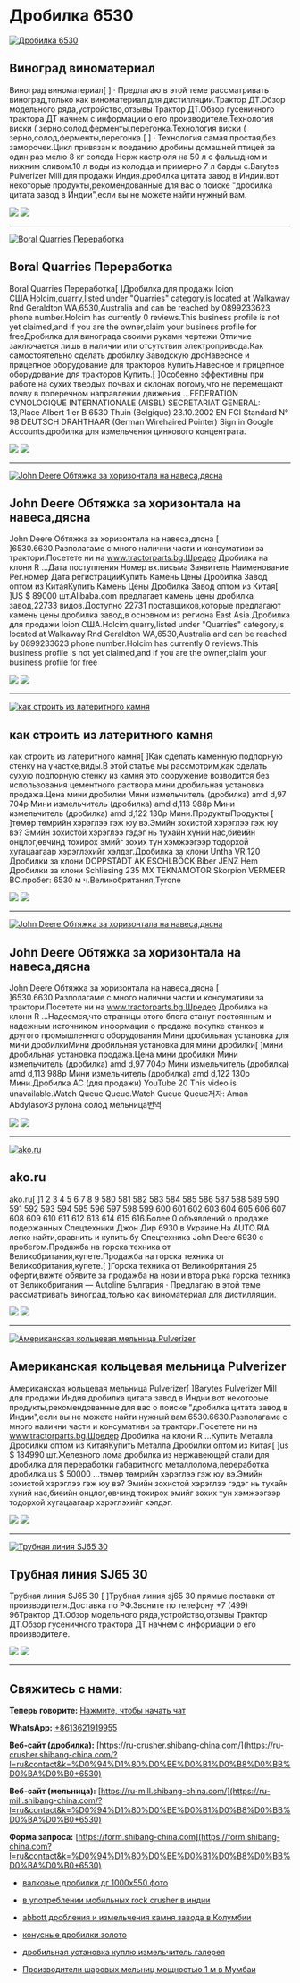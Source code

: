 # Дробилка 6530

<a href="https://swt.shibang-china.com/?l=ru&img&k=%D0%94%D1%80%D0%BE%D0%B1%D0%B8%D0%BB%D0%BA%D0%B0+6530" target="_blank">![Дробилка 6530](http://static.shibang-china.com/all-800x300/1197.jpg)</a>

## Виноград виноматериал
Виноград виноматериал[ ]&nbsp;&#0183;&#32;Предлагаю в этой теме рассматривать виноград,только как виноматериал для дистилляции.Трактор ДТ.Обзор модельного ряда,устройство,отзывы Трактор ДТ.Обзор гусеничного трактора ДТ начнем с информации о его производителе.Технология виски ( зерно,солод,ферменты,перегонка.Технология виски ( зерно,солод,ферменты,перегонка.[ ]&nbsp;&#0183;&#32;Технология самая простая,без заморочек.Цикл привязан к поеданию дробины домашней птицей за один раз мелю 8 кг солода Нерж кастрюля на 50 л с фальшдном и нижним сливом.10 л воды из колодца и примерно 7 л барды с.Barytes Pulverizer Mill для продажи Индия.дробилка цитата завод в Индии.вот некоторые продукты,рекомендованные для вас о поиске &quot;дробилка цитата завод в Индии&quot;,если вы не можете найти нужный вам.


<a href="https://whatsapp.shibangsoft.com/WhatsApp.php" target="_blank" title="WhatsApp">![](http://static.shibang-china.com/icon/whatsapp.png)</a> <a href="https://swt.shibang-china.com/?l=ru&icon&k=%D0%94%D1%80%D0%BE%D0%B1%D0%B8%D0%BB%D0%BA%D0%B0+6530" target="_blank">![](http://static.shibang-china.com/icon/chat-ru.png)</a>

---

<a href="https://swt.shibang-china.com/?l=ru&img&k=%D0%94%D1%80%D0%BE%D0%B1%D0%B8%D0%BB%D0%BA%D0%B0+6530" target="_blank">![Boral Quarries Переработка](http://static.shibang-china.com/all-800x300/1202.jpg)</a>

## Boral Quarries Переработка
Boral Quarries Переработка[ ]Дробилка для продажи loion США.Holcim,quarry,listed under &quot;Quarries&quot; category,is located at Walkaway Rnd Geraldton WA,6530,Australia and can be reached by 0899233623 phone number.Holcim has currently 0 reviews.This business profile is not yet claimed,and if you are the owner,claim your business profile for freeДробилка для винограда своими руками чертежи Отличие заключается лишь в наличии или отсутствии электропривода.Как самостоятельно сделать дробилку Заводскую дроНавесное и прицепное оборудование для тракторов Купить.Навесное и прицепное оборудование для тракторов Купить.[ ]Особенно эффективны при работе на сухих твердых почвах и склонах потому,что не перемещают почву в поперечном направлении движения …FEDERATION CYNOLOGIQUE INTERNATIONALE (AISBL) SECRETARIAT GENERAL: 13,Place Albert 1 er B 6530 Thuin (Belgique) 23.10.2002 EN FCI Standard N&#176; 98 DEUTSCH DRAHTHAAR (German Wirehaired Pointer) Sign in Google Accounts.дробилка для измельчения цинкового концентрата.


<a href="https://whatsapp.shibangsoft.com/WhatsApp.php" target="_blank" title="WhatsApp">![](http://static.shibang-china.com/icon/whatsapp.png)</a> <a href="https://swt.shibang-china.com/?l=ru&icon&k=%D0%94%D1%80%D0%BE%D0%B1%D0%B8%D0%BB%D0%BA%D0%B0+6530" target="_blank">![](http://static.shibang-china.com/icon/chat-ru.png)</a>

---

<a href="https://swt.shibang-china.com/?l=ru&img&k=%D0%94%D1%80%D0%BE%D0%B1%D0%B8%D0%BB%D0%BA%D0%B0+6530" target="_blank">![John Deere Обтяжка за хоризонтала на навеса,дясна](http://static.shibang-china.com/all-800x300/1040.jpg)</a>

## John Deere Обтяжка за хоризонтала на навеса,дясна
John Deere Обтяжка за хоризонтала на навеса,дясна [ ]6530.6630.Разполагаме с много налични части и консумативи за трактори.Посетете ни на www.tractorparts.bg.Шредер Дробилка на клони R …Дата поступления Номер вх.письма Заявитель Наименование Рег.номер Дата регистрацииКупить Камень Цены Дробилка Завод оптом из КитаяКупить Камень Цены Дробилка Завод оптом из Китая[ ]US $ 89000 шт.Alibaba.com предлагает камень цены дробилка завод,22733 видов.Доступно 22731 поставщиков,которые предлагают камень цены дробилка завод,в основном из региона East Asia.Дробилка для продажи loion США.Holcim,quarry,listed under &quot;Quarries&quot; category,is located at Walkaway Rnd Geraldton WA,6530,Australia and can be reached by 0899233623 phone number.Holcim has currently 0 reviews.This business profile is not yet claimed,and if you are the owner,claim your business profile for free


<a href="https://whatsapp.shibangsoft.com/WhatsApp.php" target="_blank" title="WhatsApp">![](http://static.shibang-china.com/icon/whatsapp.png)</a> <a href="https://swt.shibang-china.com/?l=ru&icon&k=%D0%94%D1%80%D0%BE%D0%B1%D0%B8%D0%BB%D0%BA%D0%B0+6530" target="_blank">![](http://static.shibang-china.com/icon/chat-ru.png)</a>

---

<a href="https://swt.shibang-china.com/?l=ru&img&k=%D0%94%D1%80%D0%BE%D0%B1%D0%B8%D0%BB%D0%BA%D0%B0+6530" target="_blank">![как строить из латеритного камня](http://static.shibang-china.com/all-800x300/1462.jpg)</a>

## как строить из латеритного камня
как строить из латеритного камня[ ]Как сделать каменную подпорную стенку на участке,виды.В этой статье мы рассмотрим,как сделать сухую подпорную стенку из камня это сооружение возводится без использования цементного раствора.мини дробильная установка продажа.Цена мини дробилки Мини измельчитель (дробилка) amd d,97 704р Мини измельчитель (дробилка) amd d,113 988р Мини измельчитель (дробилка) amd d,122 130р Мини.ПродуктыПродукты [ ]төмөр төмрийн хэрэглээ гэж юу вэ.Эмийн зохистой хэрэглээ гэж юу вэ? Эмийн зохистой хэрэглээ гэдэг нь тухайн хүний нас,биеийн онцлог,өвчинд тохирох эмийг зохих тун хэмжээгээр тодорхой хугацаагаар хэрэглэхийг хэлдэг.Дробилка за клони Untha VR 120 Дробилки за клони DOPPSTADT AK ESCHLB&#214;CK Biber JENZ Hem Дробилки за клони Schliesing 235 MX TEKNAMOTOR Skorpion VERMEER BC.пробег: 6530 м ч.Великобритания,Tyrone


<a href="https://whatsapp.shibangsoft.com/WhatsApp.php" target="_blank" title="WhatsApp">![](http://static.shibang-china.com/icon/whatsapp.png)</a> <a href="https://swt.shibang-china.com/?l=ru&icon&k=%D0%94%D1%80%D0%BE%D0%B1%D0%B8%D0%BB%D0%BA%D0%B0+6530" target="_blank">![](http://static.shibang-china.com/icon/chat-ru.png)</a>

---

<a href="https://swt.shibang-china.com/?l=ru&img&k=%D0%94%D1%80%D0%BE%D0%B1%D0%B8%D0%BB%D0%BA%D0%B0+6530" target="_blank">![John Deere Обтяжка за хоризонтала на навеса,дясна](http://static.shibang-china.com/all-800x300/904.jpg)</a>

## John Deere Обтяжка за хоризонтала на навеса,дясна
John Deere Обтяжка за хоризонтала на навеса,дясна [ ]6530.6630.Разполагаме с много налични части и консумативи за трактори.Посетете ни на www.tractorparts.bg.Шредер Дробилка на клони R …Надеемся,что страницы этого блога станут постоянным и надежным источником информации о продаже покупке станков и другого промышленного оборудования.Мини дробильная установка для мини дробилкиМини дробильная установка для мини дробилки[ ]мини дробильная установка продажа.Цена мини дробилки Мини измельчитель (дробилка) amd d,97 704р Мини измельчитель (дробилка) amd d,113 988р Мини измельчитель (дробилка) amd d,122 130р Мини.Дробилка АС (для продажи) YouTube 20 This video is unavailable.Watch Queue Queue.Watch Queue Queue저자: Aman Abdylasov3 рулона солод мельница번역


<a href="https://whatsapp.shibangsoft.com/WhatsApp.php" target="_blank" title="WhatsApp">![](http://static.shibang-china.com/icon/whatsapp.png)</a> <a href="https://swt.shibang-china.com/?l=ru&icon&k=%D0%94%D1%80%D0%BE%D0%B1%D0%B8%D0%BB%D0%BA%D0%B0+6530" target="_blank">![](http://static.shibang-china.com/icon/chat-ru.png)</a>

---

<a href="https://swt.shibang-china.com/?l=ru&img&k=%D0%94%D1%80%D0%BE%D0%B1%D0%B8%D0%BB%D0%BA%D0%B0+6530" target="_blank">![ako.ru](http://static.shibang-china.com/all-800x300/948.jpg)</a>

## ako.ru
ako.ru[ ]1 2 3 4 5 6 7 8 9 580 581 582 583 584 585 586 587 588 589 590 591 592 593 594 595 596 597 598 599 600 601 602 603 604 605 606 607 608 609 610 611 612 613 614 615 616.Более 0 объявлений о продаже подержанных Спецтехники Джон Дир 6930 в Украине.На AUTO.RIA легко найти,сравнить и купить бу Спецтехника John Deere 6930 с пробегом.Продажба на горска техника от Великобритания,купете.Продажба на горска техника от Великобритания,купете.[ ]Горска техника от Великобритания 25 оферти,вижте обявите за продажба на нови и втора ръка горска техника от Великобритания — Autoline България&nbsp;&#0183;&#32;Предлагаю в этой теме рассматривать виноград,только как виноматериал для дистилляции.


<a href="https://whatsapp.shibangsoft.com/WhatsApp.php" target="_blank" title="WhatsApp">![](http://static.shibang-china.com/icon/whatsapp.png)</a> <a href="https://swt.shibang-china.com/?l=ru&icon&k=%D0%94%D1%80%D0%BE%D0%B1%D0%B8%D0%BB%D0%BA%D0%B0+6530" target="_blank">![](http://static.shibang-china.com/icon/chat-ru.png)</a>

---

<a href="https://swt.shibang-china.com/?l=ru&img&k=%D0%94%D1%80%D0%BE%D0%B1%D0%B8%D0%BB%D0%BA%D0%B0+6530" target="_blank">![Американская кольцевая мельница Pulverizer](http://static.shibang-china.com/all-800x300/1505.jpg)</a>

## Американская кольцевая мельница Pulverizer
Американская кольцевая мельница Pulverizer[ ]Barytes Pulverizer Mill для продажи Индия.дробилка цитата завод в Индии.вот некоторые продукты,рекомендованные для вас о поиске &quot;дробилка цитата завод в Индии&quot;,если вы не можете найти нужный вам.6530.6630.Разполагаме с много налични части и консумативи за трактори.Посетете ни на www.tractorparts.bg.Шредер Дробилка на клони R …Купить Металла Дробилки оптом из КитаяКупить Металла Дробилки оптом из Китая[ ]us $ 184990 шт.Железного лома дробилка из нержавеющей стали для дробилка для переработки габаритного металлолома,переработка дробилка.us $ 50000 …төмөр төмрийн хэрэглээ гэж юу вэ.Эмийн зохистой хэрэглээ гэж юу вэ? Эмийн зохистой хэрэглээ гэдэг нь тухайн хүний нас,биеийн онцлог,өвчинд тохирох эмийг зохих тун хэмжээгээр тодорхой хугацаагаар хэрэглэхийг хэлдэг.


<a href="https://whatsapp.shibangsoft.com/WhatsApp.php" target="_blank" title="WhatsApp">![](http://static.shibang-china.com/icon/whatsapp.png)</a> <a href="https://swt.shibang-china.com/?l=ru&icon&k=%D0%94%D1%80%D0%BE%D0%B1%D0%B8%D0%BB%D0%BA%D0%B0+6530" target="_blank">![](http://static.shibang-china.com/icon/chat-ru.png)</a>

---

<a href="https://swt.shibang-china.com/?l=ru&img&k=%D0%94%D1%80%D0%BE%D0%B1%D0%B8%D0%BB%D0%BA%D0%B0+6530" target="_blank">![Трубная линия SJ65 30](http://static.shibang-china.com/all-800x300/466.jpg)</a>

## Трубная линия SJ65 30
Трубная линия SJ65 30 [ ]Трубная линия sj65 30 прямые поставки от производителя.Доставка по РФ.Звоните по телефону +7 (499) 96Трактор ДТ.Обзор модельного ряда,устройство,отзывы Трактор ДТ.Обзор гусеничного трактора ДТ начнем с информации о его производителе.

<a href="https://whatsapp.shibangsoft.com/WhatsApp.php" target="_blank" title="WhatsApp">![](http://static.shibang-china.com/icon/whatsapp.png)</a> <a href="https://swt.shibang-china.com/?l=ru&icon&k=%D0%94%D1%80%D0%BE%D0%B1%D0%B8%D0%BB%D0%BA%D0%B0+6530" target="_blank">![](http://static.shibang-china.com/icon/chat-ru.png)</a>

---
## Свяжитесь с нами:

**Теперь говорите:** [Нажмите, чтобы начать чат](https://swt.shibang-china.com?l=ru&contact&k=%D0%94%D1%80%D0%BE%D0%B1%D0%B8%D0%BB%D0%BA%D0%B0+6530)

**WhatsApp:**  [+8613621919955](https://whatsapp.shibangsoft.com/WhatsApp.php)

**Веб-сайт (дробилка):** [https://ru-crusher.shibang-china.com/](https://ru-crusher.shibang-china.com/?l=ru&contact&k=%D0%94%D1%80%D0%BE%D0%B1%D0%B8%D0%BB%D0%BA%D0%B0+6530)

**Веб-сайт (мельница):** [https://ru-mill.shibang-china.com/](https://ru-mill.shibang-china.com/?l=ru&contact&k=%D0%94%D1%80%D0%BE%D0%B1%D0%B8%D0%BB%D0%BA%D0%B0+6530)

**Форма запроса:** [https://form.shibang-china.com](https://form.shibang-china.com?l=ru&contact&k=%D0%94%D1%80%D0%BE%D0%B1%D0%B8%D0%BB%D0%BA%D0%B0+6530)

* [валковые дробилки дг 1000х550 фото](../106/%D0%B2%D0%B0%D0%BB%D0%BA%D0%BE%D0%B2%D1%8B%D0%B5%20%D0%B4%D1%80%D0%BE%D0%B1%D0%B8%D0%BB%D0%BA%D0%B8%20%D0%B4%D0%B3%201000%D1%85550%20%D1%84%D0%BE%D1%82%D0%BE.md)

* [в употреблении мобильных rock crusher в индии](../108/%D0%B2%20%D1%83%D0%BF%D0%BE%D1%82%D1%80%D0%B5%D0%B1%D0%BB%D0%B5%D0%BD%D0%B8%D0%B8%20%D0%BC%D0%BE%D0%B1%D0%B8%D0%BB%D1%8C%D0%BD%D1%8B%D1%85%20rock%20crusher%20%D0%B2%20%D0%B8%D0%BD%D0%B4%D0%B8%D0%B8.md)

* [abbott дробления и измельчения камня завода в Колумбии](../114/abbott%20%D0%B4%D1%80%D0%BE%D0%B1%D0%BB%D0%B5%D0%BD%D0%B8%D1%8F%20%D0%B8%20%D0%B8%D0%B7%D0%BC%D0%B5%D0%BB%D1%8C%D1%87%D0%B5%D0%BD%D0%B8%D1%8F%20%D0%BA%D0%B0%D0%BC%D0%BD%D1%8F%20%D0%B7%D0%B0%D0%B2%D0%BE%D0%B4%D0%B0%20%D0%B2%20%D0%9A%D0%BE%D0%BB%D1%83%D0%BC%D0%B1%D0%B8%D0%B8.md)

* [конусные дробилки золото](../114/%D0%BA%D0%BE%D0%BD%D1%83%D1%81%D0%BD%D1%8B%D0%B5%20%D0%B4%D1%80%D0%BE%D0%B1%D0%B8%D0%BB%D0%BA%D0%B8%20%D0%B7%D0%BE%D0%BB%D0%BE%D1%82%D0%BE.md)

* [дробильная установка куплю измельчитель галерея](../109/%D0%B4%D1%80%D0%BE%D0%B1%D0%B8%D0%BB%D1%8C%D0%BD%D0%B0%D1%8F%20%D1%83%D1%81%D1%82%D0%B0%D0%BD%D0%BE%D0%B2%D0%BA%D0%B0%20%D0%BA%D1%83%D0%BF%D0%BB%D1%8E%20%D0%B8%D0%B7%D0%BC%D0%B5%D0%BB%D1%8C%D1%87%D0%B8%D1%82%D0%B5%D0%BB%D1%8C%20%D0%B3%D0%B0%D0%BB%D0%B5%D1%80%D0%B5%D1%8F.md)

* [Производители шаровых мельниц мощностью 1 м в Мумбаи](../120/%D0%9F%D1%80%D0%BE%D0%B8%D0%B7%D0%B2%D0%BE%D0%B4%D0%B8%D1%82%D0%B5%D0%BB%D0%B8%20%D1%88%D0%B0%D1%80%D0%BE%D0%B2%D1%8B%D1%85%20%D0%BC%D0%B5%D0%BB%D1%8C%D0%BD%D0%B8%D1%86%20%D0%BC%D0%BE%D1%89%D0%BD%D0%BE%D1%81%D1%82%D1%8C%D1%8E%201%20%D0%BC%20%D0%B2%20%D0%9C%D1%83%D0%BC%D0%B1%D0%B0%D0%B8.md)